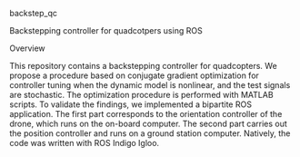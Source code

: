 backstep_qc

Backstepping controller for quadcotpers using ROS

Overview

This repository contains a backstepping controller for quadcopters. We propose a procedure based on conjugate gradient optimization for controller tuning when the dynamic model is nonlinear, and the test signals are stochastic. The optimization procedure is performed with MATLAB scripts. To validate the findings, we implemented a bipartite ROS application. The first part corresponds to the orientation controller of the drone, which runs on the on-board computer. The second part carries out the position controller and runs on a ground station computer. Natively, the code was written with ROS Indigo Igloo.
